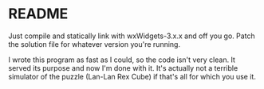 # README #

Just compile and statically link with wxWidgets-3.x.x and off you go.  Patch the solution file for whatever version you're running.

I wrote this program as fast as I could, so the code isn't very clean.  It served its purpose and now I'm done with it.  It's actually not a terrible simulator of the puzzle (Lan-Lan Rex Cube) if that's all for which you use it.
